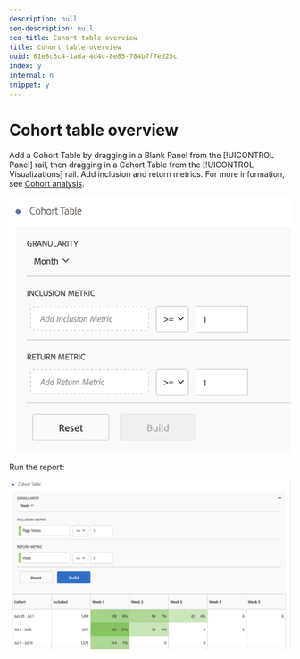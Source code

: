 ```yaml
---
description: null
seo-description: null
seo-title: Cohort table overview
title: Cohort table overview
uuid: 61e8c3c4-1ada-4d4c-8e85-784b7f7ed25c
index: y
internal: n
snippet: y
---
```


# Cohort table overview

Add a Cohort Table by dragging in a Blank Panel from the [!UICONTROL Panel] rail, then dragging in a Cohort Table from the [!UICONTROL Visualizations] rail. Add inclusion and return metrics. For more information, see [Cohort analysis](../../../analysis-workspace//cohort-table/cohort-analysis.md#concept_9D240A490265427DA694D18D14EACC0E).

![](assets/cohort-table.png)

Run the report:

![](assets/cohort-report.png)

